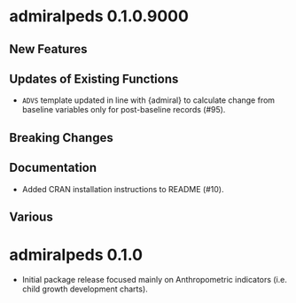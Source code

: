 # admiralpeds 0.1.0.9000

## New Features

## Updates of Existing Functions

- `ADVS` template updated in line with {admiral} to calculate change from baseline variables only for post-baseline records (#95).

## Breaking Changes

## Documentation

- Added CRAN installation instructions to README (#10).

## Various

# admiralpeds 0.1.0

- Initial package release focused mainly on Anthropometric indicators (i.e. child growth
  development charts).
